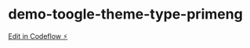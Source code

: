 # demo-toogle-theme-type-primeng

[Edit in Codeflow ⚡️](https://stackblitz.com/~/github.com/urtaav/demo-toogle-theme-type-primeng)